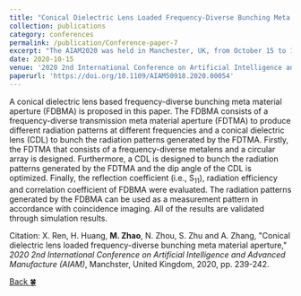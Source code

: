 ```yaml
---
title: "Conical Dielectric Lens Loaded Frequency-Diverse Bunching Meta Material Aperture"
collection: publications
category: conferences
permalink: /publication/Conference-paper-7
excerpt: "The AIAM2020 was held in Manchester, UK, from October 15 to 17, 2020."
date: 2020-10-15
venue: '2020 2nd International Conference on Artificial Intelligence and Advanced Manufacture (AIAM)'
paperurl: 'https://doi.org/10.1109/AIAM50918.2020.00054'
---
```


A conical dielectric lens based frequency-diverse bunching meta material aperture (FDBMA) is proposed in this paper. The FDBMA consists of a frequency-diverse transmission meta material aperture (FDTMA) to produce different radiation patterns at different frequencies and a conical dielectric lens (CDL) to bunch the radiation patterns generated by the FDTMA. Firstly, the FDTMA that consists of a frequency-diverse metalens and a circular array is designed. Furthermore, a CDL is designed to bunch the radiation patterns generated by the FDTMA and the dip angle of the CDL is optimized. Finally, the reflection coefficient (i.e., S<sub>11</sub>), radiation efficiency and correlation coefficient of FDBMA were evaluated. The radiation patterns generated by the FDBMA can be used as a measurement pattern in accordance with coincidence imaging. All of the results are validated through simulation results.

Citation: X. Ren, H. Huang, **M. Zhao**, N. Zhou, S. Zhu and A. Zhang, &quot;Conical dielectric lens loaded frequency-diverse bunching meta material aperture,&quot; <i>2020 2nd International Conference on Artificial Intelligence and Advanced Manufacture (AIAM)</i>, Manchster, United Kingdom, 2020, pp. 239-242.

[Back :four_leaf_clover:](../publications/)
